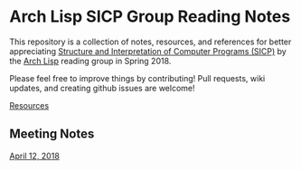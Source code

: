 # Arch Lisp SICP Group Reading Notes 

This repository is a collection of notes, resources, and references for better appreciating [Structure and Interpretation of Computer Programs (SICP)][0] by the [Arch Lisp][1] reading group in Spring 2018.

Please feel free to improve things by contributing!  Pull requests, wiki updates, and creating github issues are welcome!

[0]: http://mitpress.mit.edu/sites/default/files/sicp/index.html
[1]: https://www.meetup.com/Arch-Lisp/

[Resources](https://github.com/archlisp/sicp-group-reading/blob/master/resources.md)

## Meeting Notes

[April 12, 2018](https://github.com/archlisp/sicp-group-reading/blob/master/2018-04-12.md)
